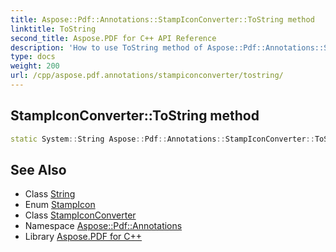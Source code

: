 ```yaml
---
title: Aspose::Pdf::Annotations::StampIconConverter::ToString method
linktitle: ToString
second_title: Aspose.PDF for C++ API Reference
description: 'How to use ToString method of Aspose::Pdf::Annotations::StampIconConverter class in C++.'
type: docs
weight: 200
url: /cpp/aspose.pdf.annotations/stampiconconverter/tostring/
---
```

## StampIconConverter::ToString method




```cpp
static System::String Aspose::Pdf::Annotations::StampIconConverter::ToString(StampIcon value)
```

## See Also

* Class [String](../../../system/string/)
* Enum [StampIcon](../../stampicon/)
* Class [StampIconConverter](../)
* Namespace [Aspose::Pdf::Annotations](../../)
* Library [Aspose.PDF for C++](../../../)
